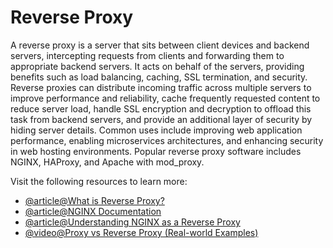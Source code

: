 # Reverse Proxy

A reverse proxy is a server that sits between client devices and backend servers, intercepting requests from clients and forwarding them to appropriate backend servers. It acts on behalf of the servers, providing benefits such as load balancing, caching, SSL termination, and security. Reverse proxies can distribute incoming traffic across multiple servers to improve performance and reliability, cache frequently requested content to reduce server load, handle SSL encryption and decryption to offload this task from backend servers, and provide an additional layer of security by hiding server details. Common uses include improving web application performance, enabling microservices architectures, and enhancing security in web hosting environments. Popular reverse proxy software includes NGINX, HAProxy, and Apache with mod_proxy.

Visit the following resources to learn more:

- [@article@What is Reverse Proxy?](https://www.cloudflare.com/en-gb/learning/cdn/glossary/reverse-proxy/)
- [@article@NGINX Documentation](https://www.nginx.com/resources/glossary/reverse-proxy-server/)
- [@article@Understanding NGINX as a Reverse Proxy](https://medium.com/globant/understanding-nginx-as-a-reverse-proxy-564f76e856b2)
- [@video@Proxy vs Reverse Proxy (Real-world Examples)](https://www.youtube.com/watch?v=4NB0NDtOwIQ)
